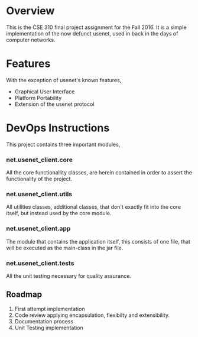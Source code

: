 # Overview
This is the CSE 310 final project assignment for the Fall 2016. It is a simple
implementation of the now defunct usenet, used in back in the days of computer
networks.

# Features
With the exception of usenet's known features,

* Graphical User Interface
* Platform Portability
* Extension of the usenet protocol

# DevOps Instructions
This project contains three important modules,

### net.usenet\_client.core

All the core functionallity classes, are herein contained in order to assert
the functionality of the project.

### net.usenet\_client.utils

All utilities classes, additional classes, that don't exactly fit into the core
itself, but instead used by the core module.

### net.usenet\_client.app

The module that contains the application itself, this consists of one file,
that will be executed as the main-class in the jar file.

### net.usenet\_client.tests
All the unit testing necessary for quality assurance.

## Roadmap

1. First attempt implementation
1. Code review applying encapsulation, flexibilty and extensibility.
1. Documentation process
1. Unit Testing implementation
